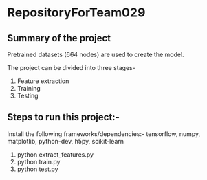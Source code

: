 # RepositoryForTeam029

Summary of the project
-----------------------
Pretrained datasets (664 nodes) are used to create the model.

The project can be divided into three stages-
1. Feature extraction
2. Training 
3. Testing

Steps to run this project:-
---------------------------
Install the following frameworks/dependencies:- tensorflow, numpy, matplotlib, python-dev, h5py, scikit-learn
1. python extract_features.py
2. python train.py
3. python test.py
